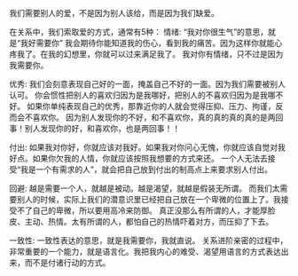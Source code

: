 
我们需要别人的爱，不是因为别人该给，而是因为我们缺爱。

在关系中，我们索取爱的方式，通常有5种：
情绪:
  “我对你很生气”的意思，就是“我好需要你”
  我会期待你能知道我的伤心，看到我的痛苦。因为这样你就能心疼我了。在我的幻想里，你就可以过来满足我了。
  我对你有情绪，只不过是因为我需要你。

优秀:
  我们会刻意表现自己好的一面，掩盖自己不好的一面。因为我们需要被别人认可。
  你会惯性把别人的喜欢归因为是我哪好，把别人的不喜欢归因为是我哪不好。
  如果你单纯表现自己的优秀，那靠近你的人就会觉得压抑、压力、拘谨，反而会不喜欢你。
  因为别人发现你的不好，和不喜欢你，真的真的真的真的是两回事！别人发现你的好，和喜欢你，也是两回事！！

付出:
  如果我对你好，你就应该对我好。如果我对你问心无愧，你就应该自觉对我好点。如果你欠我的人情，你就应该按照我想要的方式来还。
  一个人无法去接受“我是一个有需求的人”，就会把自己放到付出的制高点上来要求别人付出。

回避:
  越是需要一个人，就越是被动。越是渴望，就越是假装无所谓。
  而我们太需要别人的时候，实际上我们的潜意识里已经把自己放在一个卑微的位置上了。我接受不了自己的卑微，所以要用高冷来防御。
  真正没那么有所谓的人，才能厚脸皮、主动、热情。太有所谓的人，都怕自己的热情吓着对方，而压抑了下去。

一致性:
  一致性表达的意思，就是我需要你，我就直说。
  关系进阶亲密的过程中，非常重要的一个能力，就是语言化。我把我内心的难受、渴望用语言的方式表达出来，而不是付诸行动的方式。